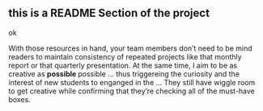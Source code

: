 <h2>this is a README Section of the project</h2>
<p>ok</p>

<p>With those resources in hand, your team members don’t need to be mind readers to maintain consistency of repeated projects like that monthly report or that quarterly presentation. At the same time, I aim to be as creative as <b>possible </b>possible ... thus triggereing the curiosity and the interest of new students to enganged in the ... They still have wiggle room to get creative while confirming that they’re checking all of the must-have boxes.</p>
